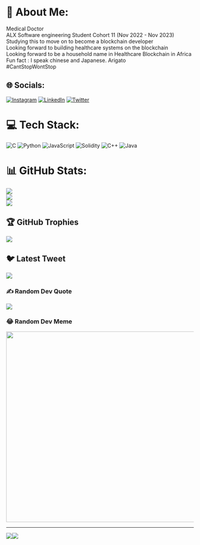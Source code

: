 # 💫 About Me:
Medical Doctor <br>ALX Software engineering Student Cohort 11 (Nov 2022 - Nov 2023)<br>Studying this to move on to become a blockchain developer<br>Looking forward to building healthcare systems on the blockchain<br>Looking forward to be a household name in Healthcare Blockchain in Africa<br>Fun fact : I speak chinese and Japanese. Arigato<br>#CantStopWontStop


## 🌐 Socials:
[![Instagram](https://img.shields.io/badge/Instagram-%23E4405F.svg?logo=Instagram&logoColor=white)](https://instagram.com/https://www.instagram.com/benasmah_md/) [![LinkedIn](https://img.shields.io/badge/LinkedIn-%230077B5.svg?logo=linkedin&logoColor=white)](https://linkedin.com/in/https://www.linkedin.com/in/ben-asmah-7a703a121/) [![Twitter](https://img.shields.io/badge/Twitter-%231DA1F2.svg?logo=Twitter&logoColor=white)](https://twitter.com/https://twitter.com/AsmahPapa) 

# 💻 Tech Stack:
![C](https://img.shields.io/badge/c-%2300599C.svg?style=for-the-badge&logo=c&logoColor=white) ![Python](https://img.shields.io/badge/python-3670A0?style=for-the-badge&logo=python&logoColor=ffdd54) ![JavaScript](https://img.shields.io/badge/javascript-%23323330.svg?style=for-the-badge&logo=javascript&logoColor=%23F7DF1E) ![Solidity](https://img.shields.io/badge/Solidity-%23363636.svg?style=for-the-badge&logo=solidity&logoColor=white) ![C++](https://img.shields.io/badge/c++-%2300599C.svg?style=for-the-badge&logo=c%2B%2B&logoColor=white) ![Java](https://img.shields.io/badge/java-%23ED8B00.svg?style=for-the-badge&logo=java&logoColor=white)
# 📊 GitHub Stats:
![](https://github-readme-stats.vercel.app/api?username=drbenasmah&theme=dark&hide_border=false&include_all_commits=true&count_private=true)<br/>
![](https://github-readme-streak-stats.herokuapp.com/?user=drbenasmah&theme=dark&hide_border=false)<br/>
![](https://github-readme-stats.vercel.app/api/top-langs/?username=drbenasmah&theme=dark&hide_border=false&include_all_commits=true&count_private=true&layout=compact)

## 🏆 GitHub Trophies
![](https://github-profile-trophy.vercel.app/?username=drbenasmah&theme=radical&no-frame=false&no-bg=true&margin-w=4)

## 🐦 Latest Tweet
[![](https://gtce.itsvg.in/api?username=https://twitter.com/AsmahPapa)](https://github.com/VishwaGauravIn/github-twitter-card-embed)

### ✍️ Random Dev Quote
![](https://quotes-github-readme.vercel.app/api?type=horizontal&theme=radical)

### 😂 Random Dev Meme
<img src="https://random-memer.herokuapp.com/" width="512px"/>

---
[![](https://visitcount.itsvg.in/api?id=drbenasmah&icon=0&color=0)](https://visitcount.itsvg.in)[![](https://visitcount.itsvg.in/api?id=drbenasmah&label=Profile%20Views&color=3&icon=0&pretty=false)](https://visitcount.itsvg.in)

<!-- Proudly created with GPRM ( https://gprm.itsvg.in ) -->
